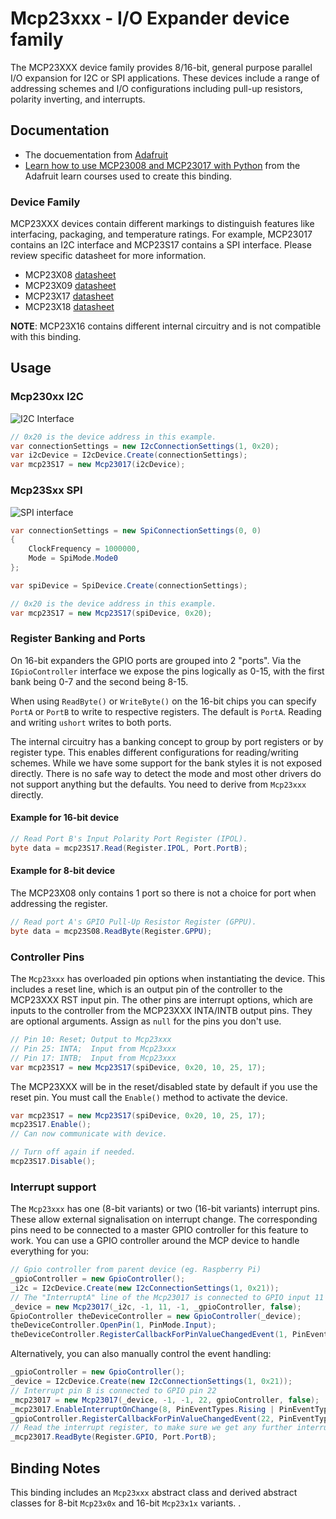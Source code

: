 ﻿# Mcp23xxx - I/O Expander device family

The MCP23XXX device family provides 8/16-bit, general purpose parallel I/O expansion for I2C or SPI applications.  These devices include a range of addressing schemes and I/O configurations including pull-up resistors, polarity inverting, and interrupts.

## Documentation

- The docuementation from [Adafruit](https://www.adafruit.com/product/732)
- [Learn how to use MCP23008 and MCP23017 with Python](https://learn.adafruit.com/using-mcp23008-mcp23017-with-circuitpython/overview) from the Adafruit learn courses used to create this binding.

### Device Family

MCP23XXX devices contain different markings to distinguish features like interfacing, packaging, and temperature ratings.  For example, MCP23017 contains an I2C interface and MCP23S17 contains a SPI interface.  Please review specific datasheet for more information.

- MCP23X08 [datasheet](http://ww1.microchip.com/downloads/en/DeviceDoc/21919e.pdf)
- MCP23X09 [datasheet](http://ww1.microchip.com/downloads/en/DeviceDoc/20002121C.pdf)
- MCP23X17 [datasheet](http://ww1.microchip.com/downloads/en/DeviceDoc/20001952C.pdf)
- MCP23X18 [datasheet](http://ww1.microchip.com/downloads/en/DeviceDoc/22103a.pdf)

**NOTE**: MCP23X16 contains different internal circuitry and is not compatible with this binding.

## Usage

### Mcp230xx I2C

![I2C Interface](Mcp23S17_I2c_ReadSwitches_WriteLeds.png)  

```csharp
// 0x20 is the device address in this example.
var connectionSettings = new I2cConnectionSettings(1, 0x20);
var i2cDevice = I2cDevice.Create(connectionSettings);
var mcp23S17 = new Mcp23017(i2cDevice);
```

### Mcp23Sxx SPI

![SPI interface](Mcp23S17_Spi_ReadSwitches_WriteLeds.png)

```csharp
var connectionSettings = new SpiConnectionSettings(0, 0)
{
    ClockFrequency = 1000000,
    Mode = SpiMode.Mode0
};

var spiDevice = SpiDevice.Create(connectionSettings);

// 0x20 is the device address in this example.
var mcp23S17 = new Mcp23S17(spiDevice, 0x20);
```

### Register Banking and Ports

On 16-bit expanders the GPIO ports are grouped into 2 "ports". Via the `IGpioController` interface we expose the pins logically as 0-15, with the first bank being 0-7 and the second being 8-15.

When using `ReadByte()` or `WriteByte()` on the 16-bit chips you can specify `PortA` or `PortB` to write to respective registers. The default is `PortA`. Reading and writing `ushort` writes to both ports.

The internal circuitry has a banking concept to group by port registers or by register type.  This enables different configurations for reading/writing schemes. While we have some support for the bank styles it is not exposed directly. There is no safe way to detect the mode and most other drivers do not support anything but the defaults. You need to derive from `Mcp23xxx` directly.

#### Example for 16-bit device

``` csharp
// Read Port B's Input Polarity Port Register (IPOL).
byte data = mcp23S17.Read(Register.IPOL, Port.PortB);
```

#### Example for 8-bit device

The MCP23X08 only contains 1 port so there is not a choice for port when addressing the register.

``` csharp
// Read port A's GPIO Pull-Up Resistor Register (GPPU).
byte data = mcp23S08.ReadByte(Register.GPPU);
```

### Controller Pins

The `Mcp23xxx` has overloaded pin options when instantiating the device.  This includes a reset line, which is an output pin of the controller to the MCP23XXX RST input pin.  The other pins are interrupt options, which are inputs to the controller from the MCP23XXX INTA/INTB output pins.  They are optional arguments.  Assign as `null` for the pins you don't use.

```csharp
// Pin 10: Reset; Output to Mcp23xxx
// Pin 25: INTA;  Input from Mcp23xxx
// Pin 17: INTB;  Input from Mcp23xxx
var mcp23S17 = new Mcp23S17(spiDevice, 0x20, 10, 25, 17);
```

The MCP23XXX will be in the reset/disabled state by default if you use the reset pin.  You must call the `Enable()` method to activate the device.

```csharp
var mcp23S17 = new Mcp23S17(spiDevice, 0x20, 10, 25, 17);
mcp23S17.Enable();
// Can now communicate with device.

// Turn off again if needed.
mcp23S17.Disable();
```

### Interrupt support

The `Mcp23xxx` has one (8-bit variants) or two (16-bit variants) interrupt pins. These allow external
signalisation on interrupt change. The corresponding pins need to be connected to a master GPIO controller
for this feature to work. You can use a GPIO controller around the MCP device to handle everything
for you:

```csharp
// Gpio controller from parent device (eg. Raspberry Pi)
_gpioController = new GpioController();
_i2c = I2cDevice.Create(new I2cConnectionSettings(1, 0x21));
// The "InterruptA" line of the Mcp23017 is connected to GPIO input 11 of the Raspi
_device = new Mcp23017(_i2c, -1, 11, -1, _gpioController, false);
GpioController theDeviceController = new GpioController(_device);
theDeviceController.OpenPin(1, PinMode.Input);
theDeviceController.RegisterCallbackForPinValueChangedEvent(1, PinEventTypes.Rising, Callback);
```

Alternatively, you can also manually control the event handling:

```csharp
_gpioController = new GpioController();
_device = I2cDevice.Create(new I2cConnectionSettings(1, 0x21));
// Interrupt pin B is connected to GPIO pin 22
_mcp23017 = new Mcp23017(_device, -1, -1, 22, gpioController, false);
_mcp23017.EnableInterruptOnChange(8, PinEventTypes.Rising | PinEventTypes.Falling); // Enable interrupt for pin 8
_gpioController.RegisterCallbackForPinValueChangedEvent(22, PinEventTypes.Falling, Interrupt);
// Read the interrupt register, to make sure we get any further interrupts
_mcp23017.ReadByte(Register.GPIO, Port.PortB);
```

## Binding Notes

This binding includes an `Mcp23xxx` abstract class and derived abstract classes for 8-bit `Mcp23x0x` and 16-bit `Mcp23x1x` variants.
.
